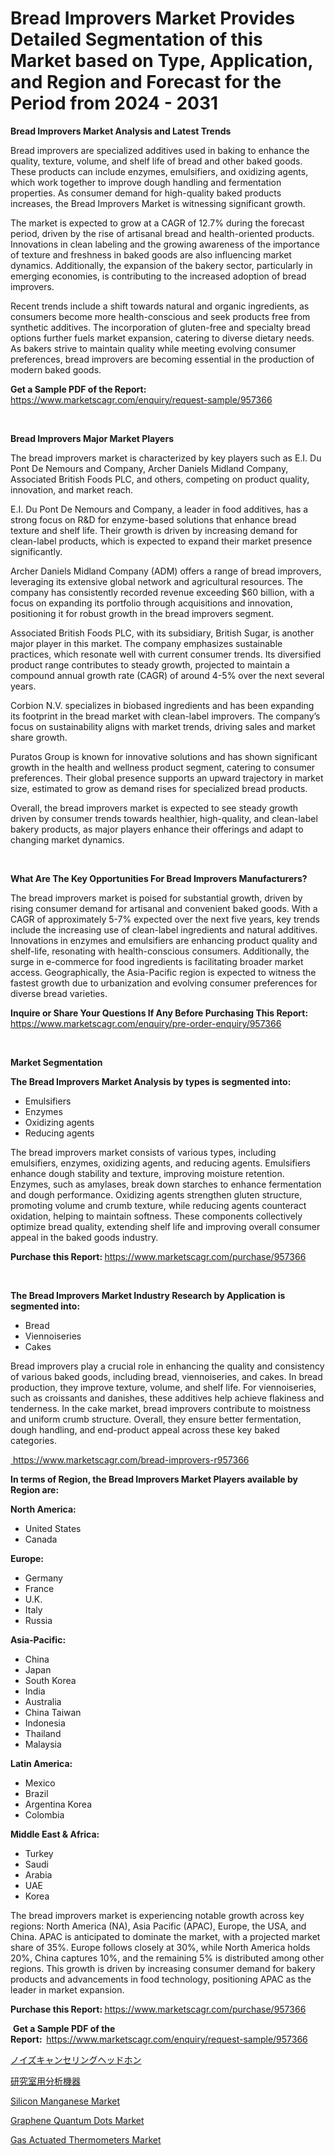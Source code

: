<p><h1>Bread Improvers Market Provides Detailed Segmentation of this Market based on Type, Application, and Region and Forecast for the Period from 2024 - 2031</h1></p><p><strong>Bread Improvers Market Analysis and Latest Trends</strong></p>
<p><p>Bread improvers are specialized additives used in baking to enhance the quality, texture, volume, and shelf life of bread and other baked goods. These products can include enzymes, emulsifiers, and oxidizing agents, which work together to improve dough handling and fermentation properties. As consumer demand for high-quality baked products increases, the Bread Improvers Market is witnessing significant growth.</p><p>The market is expected to grow at a CAGR of 12.7% during the forecast period, driven by the rise of artisanal bread and health-oriented products. Innovations in clean labeling and the growing awareness of the importance of texture and freshness in baked goods are also influencing market dynamics. Additionally, the expansion of the bakery sector, particularly in emerging economies, is contributing to the increased adoption of bread improvers.</p><p>Recent trends include a shift towards natural and organic ingredients, as consumers become more health-conscious and seek products free from synthetic additives. The incorporation of gluten-free and specialty bread options further fuels market expansion, catering to diverse dietary needs. As bakers strive to maintain quality while meeting evolving consumer preferences, bread improvers are becoming essential in the production of modern baked goods.</p></p>
<p><strong>Get a Sample PDF of the Report:&nbsp;</strong> <a href="https://www.marketscagr.com/enquiry/request-sample/957366">https://www.marketscagr.com/enquiry/request-sample/957366</a></p>
<p>&nbsp;</p>
<p><strong>Bread Improvers Major Market Players</strong></p>
<p><p>The bread improvers market is characterized by key players such as E.I. Du Pont De Nemours and Company, Archer Daniels Midland Company, Associated British Foods PLC, and others, competing on product quality, innovation, and market reach.</p><p>E.I. Du Pont De Nemours and Company, a leader in food additives, has a strong focus on R&D for enzyme-based solutions that enhance bread texture and shelf life. Their growth is driven by increasing demand for clean-label products, which is expected to expand their market presence significantly.</p><p>Archer Daniels Midland Company (ADM) offers a range of bread improvers, leveraging its extensive global network and agricultural resources. The company has consistently recorded revenue exceeding $60 billion, with a focus on expanding its portfolio through acquisitions and innovation, positioning it for robust growth in the bread improvers segment.</p><p>Associated British Foods PLC, with its subsidiary, British Sugar, is another major player in this market. The company emphasizes sustainable practices, which resonate well with current consumer trends. Its diversified product range contributes to steady growth, projected to maintain a compound annual growth rate (CAGR) of around 4-5% over the next several years.</p><p>Corbion N.V. specializes in biobased ingredients and has been expanding its footprint in the bread market with clean-label improvers. The company’s focus on sustainability aligns with market trends, driving sales and market share growth.</p><p>Puratos Group is known for innovative solutions and has shown significant growth in the health and wellness product segment, catering to consumer preferences. Their global presence supports an upward trajectory in market size, estimated to grow as demand rises for specialized bread products.</p><p>Overall, the bread improvers market is expected to see steady growth driven by consumer trends towards healthier, high-quality, and clean-label bakery products, as major players enhance their offerings and adapt to changing market dynamics.</p></p>
<p>&nbsp;</p>
<p><strong>What Are The Key Opportunities For Bread Improvers Manufacturers?</strong></p>
<p><p>The bread improvers market is poised for substantial growth, driven by rising consumer demand for artisanal and convenient baked goods. With a CAGR of approximately 5-7% expected over the next five years, key trends include the increasing use of clean-label ingredients and natural additives. Innovations in enzymes and emulsifiers are enhancing product quality and shelf-life, resonating with health-conscious consumers. Additionally, the surge in e-commerce for food ingredients is facilitating broader market access. Geographically, the Asia-Pacific region is expected to witness the fastest growth due to urbanization and evolving consumer preferences for diverse bread varieties.</p></p>
<p><strong>Inquire or Share Your Questions If Any Before Purchasing This Report:</strong> <a href="https://www.marketscagr.com/enquiry/pre-order-enquiry/957366">https://www.marketscagr.com/enquiry/pre-order-enquiry/957366</a></p>
<p>&nbsp;</p>
<p><strong>Market Segmentation</strong></p>
<p><strong>The Bread Improvers Market Analysis by types is segmented into:</strong></p>
<p><ul><li>Emulsifiers</li><li>Enzymes</li><li>Oxidizing agents</li><li>Reducing agents</li></ul></p>
<p><p>The bread improvers market consists of various types, including emulsifiers, enzymes, oxidizing agents, and reducing agents. Emulsifiers enhance dough stability and texture, improving moisture retention. Enzymes, such as amylases, break down starches to enhance fermentation and dough performance. Oxidizing agents strengthen gluten structure, promoting volume and crumb texture, while reducing agents counteract oxidation, helping to maintain softness. These components collectively optimize bread quality, extending shelf life and improving overall consumer appeal in the baked goods industry.</p></p>
<p><strong>Purchase this Report:&nbsp;</strong><a href="https://www.marketscagr.com/purchase/957366">https://www.marketscagr.com/purchase/957366</a></p>
<p>&nbsp;</p>
<p><strong>The Bread Improvers Market Industry Research by Application is segmented into:</strong></p>
<p><ul><li>Bread</li><li>Viennoiseries</li><li>Cakes</li></ul></p>
<p><p>Bread improvers play a crucial role in enhancing the quality and consistency of various baked goods, including bread, viennoiseries, and cakes. In bread production, they improve texture, volume, and shelf life. For viennoiseries, such as croissants and danishes, these additives help achieve flakiness and tenderness. In the cake market, bread improvers contribute to moistness and uniform crumb structure. Overall, they ensure better fermentation, dough handling, and end-product appeal across these key baked categories.</p></p>
<p><a href="https://www.marketscagr.com/bread-improvers-r957366">&nbsp;https://www.marketscagr.com/bread-improvers-r957366</a></p>
<p><strong>In terms of Region, the Bread Improvers Market Players available by Region are:</strong></p>
<p>
    <p> <strong> North America: </strong>
        <ul>
            <li>United States</li>
            <li>Canada</li>
        </ul>
        </p> 
    <p> <strong> Europe: </strong>
        <ul>
            <li>Germany</li>
            <li>France</li>
            <li>U.K.</li>
            <li>Italy</li>
            <li>Russia</li>
        </ul>
        </p> 
    <p> <strong> Asia-Pacific: </strong>
        <ul>
            <li>China</li>
            <li>Japan</li>
            <li>South Korea</li>
            <li>India</li>
            <li>Australia</li>
            <li>China Taiwan</li>
            <li>Indonesia</li>
            <li>Thailand</li>
            <li>Malaysia</li>
        </ul>
        </p> 
    <p> <strong> Latin America: </strong>
        <ul>
            <li>Mexico</li>
            <li>Brazil</li>
            <li>Argentina Korea</li>
            <li>Colombia</li>
        </ul>
        </p> 
    <p> <strong> Middle East & Africa: </strong>
        <ul>
            <li>Turkey</li>
            <li>Saudi</li>
            <li>Arabia</li>
            <li>UAE</li>
            <li>Korea</li>
        </ul>
    </p>
    </p>
<p><p>The bread improvers market is experiencing notable growth across key regions: North America (NA), Asia Pacific (APAC), Europe, the USA, and China. APAC is anticipated to dominate the market, with a projected market share of 35%. Europe follows closely at 30%, while North America holds 20%, China captures 10%, and the remaining 5% is distributed among other regions. This growth is driven by increasing consumer demand for bakery products and advancements in food technology, positioning APAC as the leader in market expansion.</p></p>
<p><strong>Purchase this Report: </strong><a href="https://www.marketscagr.com/purchase/957366">https://www.marketscagr.com/purchase/957366</a></p>
<p>&nbsp;<strong>Get a Sample PDF of the Report:&nbsp;&nbsp;</strong><a href="https://www.marketscagr.com/enquiry/request-sample/957366">https://www.marketscagr.com/enquiry/request-sample/957366</a></p>
<p><strong></strong></p>
<p><p><a href="https://medium.com/@isnamukti10_96948/noise-cancelling-headphones-market-%E3%81%AF-%E3%82%B3%E3%82%B9%E3%83%88%E7%AE%A1%E7%90%86%E3%81%A8%E5%8A%B9%E7%8E%87%E5%90%91%E4%B8%8A%E3%82%92%E5%84%AA%E5%85%88%E3%81%97%E3%81%BE%E3%81%99-%E3%81%95%E3%82%89%E3%81%AB-%E5%A0%B1%E5%91%8A%E6%9B%B8%E3%81%AF%E5%B8%82%E5%A0%B4%E3%81%AE%E9%9C%80%E8%A6%81%E9%9D%A2%E3%81%A8%E4%BE%9B%E7%B5%A6%E9%9D%A2%E3%81%AE%E4%B8%A1%E6%96%B9%E3%82%92%E3%82%AB%E3%83%90%E3%83%BC%E3%81%97%E3%81%A6%E3%81%84%E3%81%BE%E3%81%99-1508c05c78c4">ノイズキャンセリングヘッドホン</a></p><p><a href="https://medium.com/@isnamukti10_96948/laboratory-analytical-instrumentation-market-%E3%81%AF-%E3%82%B3%E3%82%B9%E3%83%88%E7%AE%A1%E7%90%86%E3%81%A8%E5%8A%B9%E7%8E%87%E5%90%91%E4%B8%8A%E3%82%92%E5%84%AA%E5%85%88%E3%81%97%E3%81%BE%E3%81%99-%E3%81%95%E3%82%89%E3%81%AB-%E5%A0%B1%E5%91%8A%E6%9B%B8%E3%81%AF%E5%B8%82%E5%A0%B4%E3%81%AE%E9%9C%80%E8%A6%81%E9%9D%A2%E3%81%A8%E4%BE%9B%E7%B5%A6%E9%9D%A2%E3%81%AE%E4%B8%A1%E6%96%B9%E3%82%92%E3%82%AB%E3%83%90%E3%83%BC%E3%81%97%E3%81%A6%E3%81%84%E3%81%BE%E3%81%99-9e941076e328">研究室用分析機器</a></p><p><a href="https://issuu.com/reportprime-2/docs/silicon-manganese-market-size-2030._8b5463093b322f">Silicon Manganese Market</a></p><p><a href="https://medium.com/@priscillaalexist47/in-the-graphene-quantum-dots-market-the-main-focus-is-on-keeping-costs-low-and-getting-the-most-28185f10586f">Graphene Quantum Dots Market</a></p><p><a href="https://www.linkedin.com/pulse/global-gas-actuated-thermometers-market-exploring-share-dk7ac?trackingId=Hy%2BIq0hCQ%2BeXb%2FIiAAmxUQ%3D%3D">Gas Actuated Thermometers Market</a></p></p>